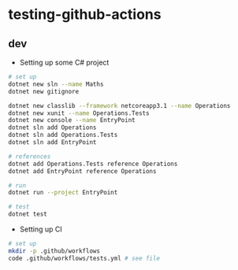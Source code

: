 # testing-github-actions

## dev

- Setting up some C# project

```bash
# set up
dotnet new sln --name Maths
dotnet new gitignore

dotnet new classlib --framework netcoreapp3.1 --name Operations
dotnet new xunit --name Operations.Tests
dotnet new console --name EntryPoint
dotnet sln add Operations
dotnet sln add Operations.Tests
dotnet sln add EntryPoint

# references
dotnet add Operations.Tests reference Operations
dotnet add EntryPoint reference Operations

# run
dotnet run --project EntryPoint

# test
dotnet test
```

- Setting up CI

```bash
# set up
mkdir -p .github/workflows
code .github/workflows/tests.yml # see file
```
